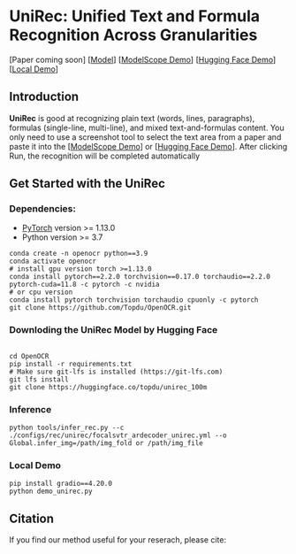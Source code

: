 # UniRec: Unified Text and Formula Recognition Across Granularities

\[Paper coming soon\] \[[Model](https://huggingface.co/topdu/unirec_100m)\] \[[ModelScope Demo](https://modelscope.cn/studios/topdktu/OpenOCR-Demo)\] \[[Hugging Face Demo](https://huggingface.co/spaces/topdu/OpenOCR-Demo)\] \[[Local Demo](#local-demo)\]

## Introduction

**UniRec** is good at recognizing plain text (words, lines, paragraphs), formulas (single-line, multi-line), and mixed text-and-formulas content. You only need to use a screenshot tool to select the text area from a paper and paste it into the \[[ModelScope Demo](https://modelscope.cn/studios/topdktu/OpenOCR-Demo)\] or \[[Hugging Face Demo](https://huggingface.co/spaces/topdu/OpenOCR-Demo)\]. After clicking Run, the recognition will be completed automatically

## Get Started with the UniRec

### Dependencies:

- [PyTorch](http://pytorch.org/) version >= 1.13.0
- Python version >= 3.7

```shell
conda create -n openocr python==3.9
conda activate openocr
# install gpu version torch >=1.13.0
conda install pytorch==2.2.0 torchvision==0.17.0 torchaudio==2.2.0 pytorch-cuda=11.8 -c pytorch -c nvidia
# or cpu version
conda install pytorch torchvision torchaudio cpuonly -c pytorch
git clone https://github.com/Topdu/OpenOCR.git
```

### Downloding the UniRec Model by Hugging Face

```shell

cd OpenOCR
pip install -r requirements.txt
# Make sure git-lfs is installed (https://git-lfs.com)
git lfs install
git clone https://huggingface.co/topdu/unirec_100m
```

### Inference

```shell
python tools/infer_rec.py --c ./configs/rec/unirec/focalsvtr_ardecoder_unirec.yml --o Global.infer_img=/path/img_fold or /path/img_file
```

### Local Demo

```shell
pip install gradio==4.20.0
python demo_unirec.py
```

## Citation

If you find our method useful for your reserach, please cite:

```bibtex

```

